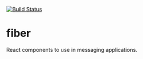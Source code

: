 [![Build Status](https://travis-ci.org/reactbits/fiber.svg?branch=master)](https://travis-ci.org/reactbits/fiber)

# fiber

React components to use in messaging applications.

